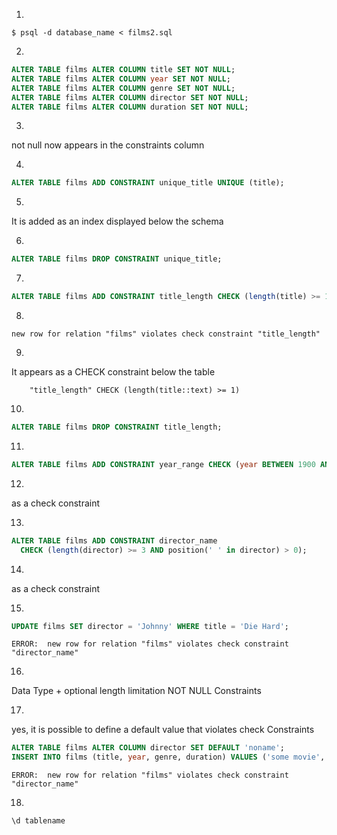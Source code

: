 1.
`$ psql -d database_name < films2.sql`

2.
```sql
ALTER TABLE films ALTER COLUMN title SET NOT NULL;
ALTER TABLE films ALTER COLUMN year SET NOT NULL;
ALTER TABLE films ALTER COLUMN genre SET NOT NULL;
ALTER TABLE films ALTER COLUMN director SET NOT NULL;
ALTER TABLE films ALTER COLUMN duration SET NOT NULL;
```


3.
not null now appears in the constraints column


4.
```sql
ALTER TABLE films ADD CONSTRAINT unique_title UNIQUE (title);
```


5.
It is added as an index displayed below the schema

6.
```sql
ALTER TABLE films DROP CONSTRAINT unique_title;
```

7.
```sql
ALTER TABLE films ADD CONSTRAINT title_length CHECK (length(title) >= 1);
```


8.
`new row for relation "films" violates check constraint "title_length"`


9.

It appears as a CHECK constraint below the table
```Check constraints:
    "title_length" CHECK (length(title::text) >= 1)
```

10.
```sql
ALTER TABLE films DROP CONSTRAINT title_length;
```

11.
```sql
ALTER TABLE films ADD CONSTRAINT year_range CHECK (year BETWEEN 1900 AND 2100);
```

12.
as a check constraint

13.
```sql
ALTER TABLE films ADD CONSTRAINT director_name
  CHECK (length(director) >= 3 AND position(' ' in director) > 0);
```

14.
as a check constraint

15.
```sql
UPDATE films SET director = 'Johnny' WHERE title = 'Die Hard';
```
`ERROR:  new row for relation "films" violates check constraint "director_name"`


16.
Data Type + optional length limitation
NOT NULL
Constraints

17.
yes, it is possible to define a default value that violates check Constraints

```sql
ALTER TABLE films ALTER COLUMN director SET DEFAULT 'noname';
INSERT INTO films (title, year, genre, duration) VALUES ('some movie', 1980, 'action', 120);
```
`ERROR:  new row for relation "films" violates check constraint "director_name"`

18.
`\d tablename`
